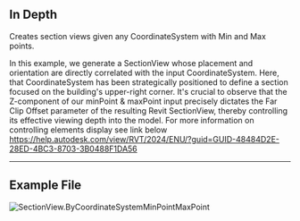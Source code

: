 ## In Depth
Creates section views given any CoordinateSystem with Min and Max points.

In this example, we generate a SectionView whose placement and orientation are directly correlated with the input CoordinateSystem. Here, that CoordinateSystem has been strategically positioned to define a section focused on the building's upper-right corner. It's crucial to observe that the Z-component of our minPoint & maxPoint input precisely dictates the Far Clip Offset parameter of the resulting Revit SectionView, thereby controlling its effective viewing depth into the model.
For more information on controlling elements display see link below
https://help.autodesk.com/view/RVT/2024/ENU/?guid=GUID-48484D2E-28ED-4BC3-8703-3B0488F1DA56
___
## Example File

![SectionView.ByCoordinateSystemMinPointMaxPoint](./Revit.Elements.Views.SectionView.ByCoordinateSystemMinPointMaxPoint_img.jpg)